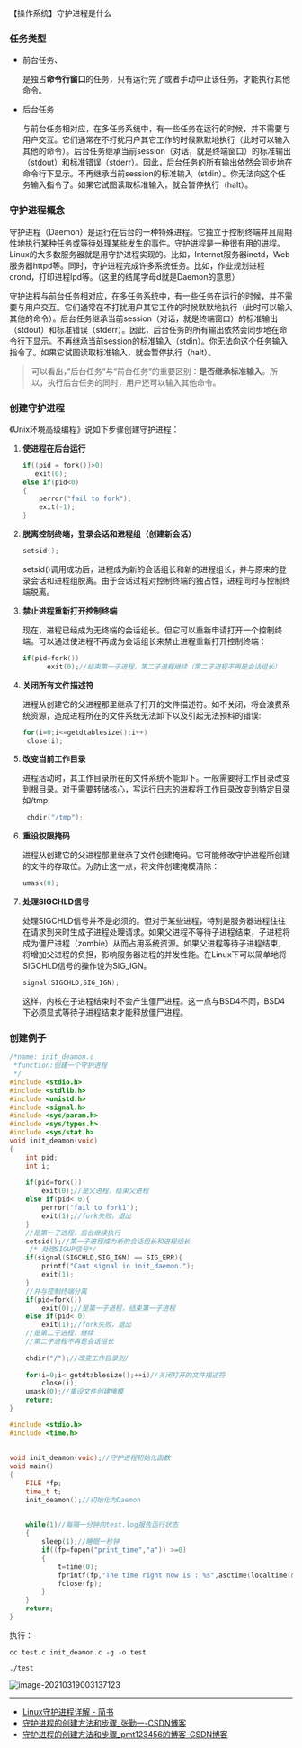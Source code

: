 【操作系统】守护进程是什么



### 任务类型

- 前台任务、

  是独占**命令行窗口**的任务，只有运行完了或者手动中止该任务，才能执行其他命令。

- 后台任务

  与前台任务相对应，在多任务系统中，有一些任务在运行的时候，并不需要与用户交互。它们通常在不打扰用户其它工作的时候默默地执行（此时可以输入其他的命令）。后台任务继承当前session（对话，就是终端窗口）的标准输出（stdout）和标准错误（stderr）。因此，后台任务的所有输出依然会同步地在命令行下显示。不再继承当前session的标准输入（stdin）。你无法向这个任务输入指令了。如果它试图读取标准输入，就会暂停执行（halt）。

### 守护进程概念

守护进程（Daemon）是运行在后台的一种特殊进程。它独立于控制终端并且周期性地执行某种任务或等待处理某些发生的事件。守护进程是一种很有用的进程。Linux的大多数服务器就是用守护进程实现的。比如，Internet服务器inetd，Web服务器httpd等。同时，守护进程完成许多系统任务。比如，作业规划进程crond，打印进程lpd等。（这里的结尾字母d就是Daemon的意思）



守护进程与前台任务相对应，在多任务系统中，有一些任务在运行的时候，并不需要与用户交互。它们通常在不打扰用户其它工作的时候默默地执行（此时可以输入其他的命令）。后台任务继承当前session（对话，就是终端窗口）的标准输出（stdout）和标准错误（stderr）。因此，后台任务的所有输出依然会同步地在命令行下显示。不再继承当前session的标准输入（stdin）。你无法向这个任务输入指令了。如果它试图读取标准输入，就会暂停执行（halt）。

> 可以看出，”后台任务”与”前台任务”的重要区别：**是否继承标准输入**。所以，执行后台任务的同时，用户还可以输入其他命令。



### 创建守护进程

《Unix环境高级编程》说如下步骤创建守护进程：

1. **使进程在后台运行**

   ```c
   if((pid = fork())>0)
      exit(0);
   else if(pid<0)
   {
       perror("fail to fork");
       exit(-1);
   }
   ```

   

2. **脱离控制终端，登录会话和进程组（创建新会话）**

   ```c
   setsid(); 
   ```

   setsid()调用成功后，进程成为新的会话组长和新的进程组长，并与原来的登录会话和进程组脱离。由于会话过程对控制终端的独占性，进程同时与控制终端脱离。

   

3. **禁止进程重新打开控制终端**

   现在，进程已经成为无终端的会话组长。但它可以重新申请打开一个控制终端。可以通过使进程不再成为会话组长来禁止进程重新打开控制终端：

   ```c
   if(pid=fork()) 
         exit(0);//结束第一子进程，第二子进程继续（第二子进程不再是会话组长）
   ```

   

4. **关闭所有文件描述符**

   进程从创建它的父进程那里继承了打开的文件描述符。如不关闭，将会浪费系统资源，造成进程所在的文件系统无法卸下以及引起无法预料的错误:

   ```c
   for(i=0;i<=getdtablesize();i++)
    close(i);
   ```

   

5. **改变当前工作目录**

   进程活动时，其工作目录所在的文件系统不能卸下。一般需要将工作目录改变到根目录。对于需要转储核心，写运行日志的进程将工作目录改变到特定目录如/tmp:

   ```c
    chdir("/tmp");
   ```

6. **重设权限掩码**

   进程从创建它的父进程那里继承了文件创建掩码。它可能修改守护进程所创建的文件的存取位。为防止这一点，将文件创建掩模清除：

   ```c
   umask(0);
   ```

   

7. **处理SIGCHLD信号**

   处理SIGCHLD信号并不是必须的。但对于某些进程，特别是服务器进程往往在请求到来时生成子进程处理请求。如果父进程不等待子进程结束，子进程将成为僵尸进程（zombie）从而占用系统资源。如果父进程等待子进程结束，将增加父进程的负担，影响服务器进程的并发性能。在Linux下可以简单地将 SIGCHLD信号的操作设为SIG_IGN。 

   ```c
   signal(SIGCHLD,SIG_IGN); 
   ```

   这样，内核在子进程结束时不会产生僵尸进程。这一点与BSD4不同，BSD4下必须显式等待子进程结束才能释放僵尸进程。







### 创建例子

```c
/*name: init_deamon.c
 *function:创建一个守护进程
 */
#include <stdio.h>
#include <stdlib.h>
#include <unistd.h> 
#include <signal.h> 
#include <sys/param.h> 
#include <sys/types.h> 
#include <sys/stat.h> 
void init_deamon(void) 
{ 
    int pid; 
    int i;
 
    if(pid=fork()) 
        exit(0);//是父进程，结束父进程 
    else if(pid< 0){ 
        perror("fail to fork1");
        exit(1);//fork失败，退出
    }
    //是第一子进程，后台继续执行
    setsid();//第一子进程成为新的会话组长和进程组长 
     /* 处理SIGUP信号*/
    if(signal(SIGCHLD,SIG_IGN) == SIG_ERR){
        printf("Cant signal in init_daemon.");
        exit(1);
    }
    //并与控制终端分离 
    if(pid=fork()) 
        exit(0);//是第一子进程，结束第一子进程 
    else if(pid< 0) 
        exit(1);//fork失败，退出 
    //是第二子进程，继续 
    //第二子进程不再是会话组长 
 
    chdir("/");//改变工作目录到/
 
    for(i=0;i< getdtablesize();++i)//关闭打开的文件描述符 
        close(i); 
    umask(0);//重设文件创建掩模 
    return; 
}
```

```c
#include <stdio.h> 
#include <time.h> 
 
 
void init_deamon(void);//守护进程初始化函数 
void main() 
{ 
    FILE *fp; 
    time_t t; 
    init_deamon();//初始化为Daemon 
 
 
    while(1)//每隔一分钟向test.log报告运行状态 
    { 
        sleep(1);//睡眠一秒钟 
        if((fp=fopen("print_time","a")) >=0) 
        { 
            t=time(0); 
            fprintf(fp,"The time right now is : %s",asctime(localtime(&t))); 
            fclose(fp); 
        } 
    }
    return;
}
```

执行：

```
cc test.c init_deamon.c -g -o test
```

```
./test
```

![image-20210319003137123](https://i.loli.net/2021/03/19/6QscSXqbtVTeDKB.png)

---

- [Linux守护进程详解 - 简书](https://www.jianshu.com/p/47ceac3a0e51)
- [守护进程的创建方法和步骤_张勤一-CSDN博客](https://blog.csdn.net/DLUTBruceZhang/article/details/16349675)
- [守护进程的创建方法和步骤_pmt123456的博客-CSDN博客](https://blog.csdn.net/pmt123456/article/details/61418722)